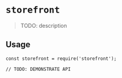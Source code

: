 # `storefront`

> TODO: description

## Usage

```
const storefront = require('storefront');

// TODO: DEMONSTRATE API
```
